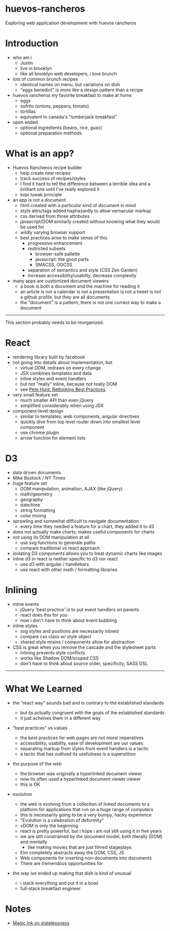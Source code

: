 # huevos-rancheros
Exploring web application development with huevos rancheros

# Introduction
- who am i
    + Justin
    + live in brooklyn
    + like all brooklyn web developers, i love brunch
- lots of common brunch recipes
    + identical names on menu, but variations on dish
    + "eggs benedict" is more like a design pattern than a recipe
- huevos rancheros my favorite breakfast to make at home
    + eggs
    + sofrito (onions, peppers, tomato)
    + tortillas
    + equivalent to canada's "lumberjack breakfast"
- open ended
    + optional ingredients (beans, rice, guac)
    + optional preparation methods

# What is an app?
- Huevos Rancheros recipe builder
    + help create new recipes
    + track success of recipes/styles
    + I find it hard to tell the difference between a terrible idea and a brilliant one until I've really explored it
    + kopi luwak principle
- an app is not a document
    + html created with a particular kind of document in mind
    + style attrs/tags added haphazardly to allow vernacular markup
    + css derived from those attributes
    + javascript/DOM similarly created without knowing what they would be used for
    + wildly varying browser support
    + best practices arise to make sense of this
        + progressive enhancement
        + restricted subsets 
            * browser-safe pallette
            * javascript: the good parts
            * SMACSS, OOCSS
        + separation of semantics and style (CSS Zen Garden)
        + increase accessibility/usabilty, decrease complexity
- many apps are customized document viewers
    + a book is both a document and the machine for reading it
    + an article is not a calendar is not a presentation is not a tweet is not a github profile, but they are all documents
    + the "document" is a pattern; there is not one correct way to make a document

---

This section probably needs to be reorganized.

# React
- rendering library built by facebook
- not going into details about implementation, but
    + virtual DOM, redraws on every change
    + JSX combines templates and data
    + inline styles and event handlers
    + but not "really" inline, because not really DOM
    + see [Pete Hunt: Rethinking Best Practices](https://www.youtube.com/watch?v=x7cQ3mrcKaY)
- very small feature set
    + much smaller API than even jQuery
    + simplified considerably when using JSX
- component-level design
    + similar to templates, web components, angular directives
    + quickly dive from top level router down into smallest level component
    + use chrome plugin
    + arrow function for element lists

# D3
- data driven documents
- Mike Bostock / NY Times
- huge feature set
    + DOM manipulation, animation, AJAX (like jQuery)
    + math/geometry
    + geography
    + date/time
    + string formatting
    + color mixing
- sprawling and somewhat difficult to navigate documentation
    + every time they needed a feature for a chart, they added it to d3
- does not actually make charts; makes useful components for charts
- not using its DOM manipulation at all
    + use svg functions to generate paths
    + compare traditional vs react approach
- isolating D3 components allows you to treat dynamic charts like images
- inline d3 in react is neither specific to d3 nor react
    + use d3 with angular / handlebars
    + use react with other math / formatting libraries

# Inlining
- inline events
    + jQuery 'best practice' is to put event handlers on parents
    + react does this for you
    + now i don't have to think about event bubbling
- inline styles
    + svg styles and positions are necessarily inlined
    + compare css class w/ style object
    + shared style mixins / components allow for abstraction
- CSS is great when you remove the cascade and the stylesheet parts
    + inlining prevents style conflicts
    + works like Shadow DOM/scoped CSS
    + don't have to think about source order, specificity, SASS DSL

---

# What We Learned 
- the “react way” sounds bad and is contrary to the established standards
    + but its actually congruent with the goals of the established standards
    + it just acheives them in a different way
- "best practices" vs values
    + the best practices for web pages are not moral imperatives
    + accessibility, usability, ease of development are our values
    + separating markup from styles from event handlers is a tactic 
    + a tactic that has outlived its usefulness is a superstition
- the purpose of the web
    + the browser was originally a hyperlinked document viewer
    + now its often used a hyperlinked document viewer viewer
    + this is OK
- evolution
    + the web is evolving from a collection of linked documents to a platform for applications that run on a huge range of computers
    + this is necessarily going to be a very bumpy, hacky experience
    + "Evolution is a celebration of deformity"
    + vDOM is only the beginning
    + react is pretty powerful, but i hope i am not still using it in five years
    + we are still constrained by the document model, both literally (DOM) and mentally
        * like making movies that are just filmed stageplays
    + Elm completely abstracts away the DOM, CSS, JS
    + Web components for inserting non-documents into documents
    + There are tremendous opportunities for  

- the way ive ended up making that dish is kind of unusual
    + i stack everything and put it in a bowl
    + full-stack breakfast engineer


# Notes
- [Magic Ink on statelessness](http://worrydream.com/MagicInk/#p270)

